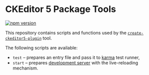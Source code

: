CKEditor 5 Package Tools
========================

[![npm version](https://badge.fury.io/js/@ckeditor%2Fckeditor5-package-tools.svg)](https://badge.fury.io/js/@ckeditor%2Fckeditor5-package-tools)

This repository contains scripts and functions used by the [`create-ckeditor5-plugin`](https://www.npmjs.com/package/create-ckeditor5-plugin) tool.

The following scripts are available:

* `test` – prepares an entry file and pass it to [karma](https://karma-runner.github.io/) test runner,
* `start` – prepares [development server](https://webpack.js.org/configuration/dev-server/) with the live-reloading mechanism.
